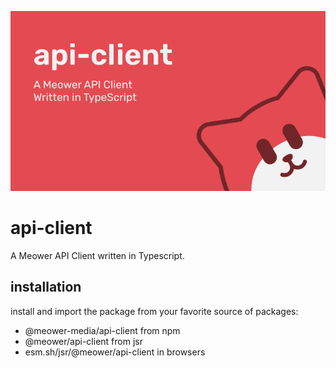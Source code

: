 ![Project logo](/logo.svg)

# api-client

A Meower API Client written in Typescript.

## installation

install and import the package from your favorite source of packages:

- @meower-media/api-client from npm
- @meower/api-client from jsr
- esm.sh/jsr/@meower/api-client in browsers
